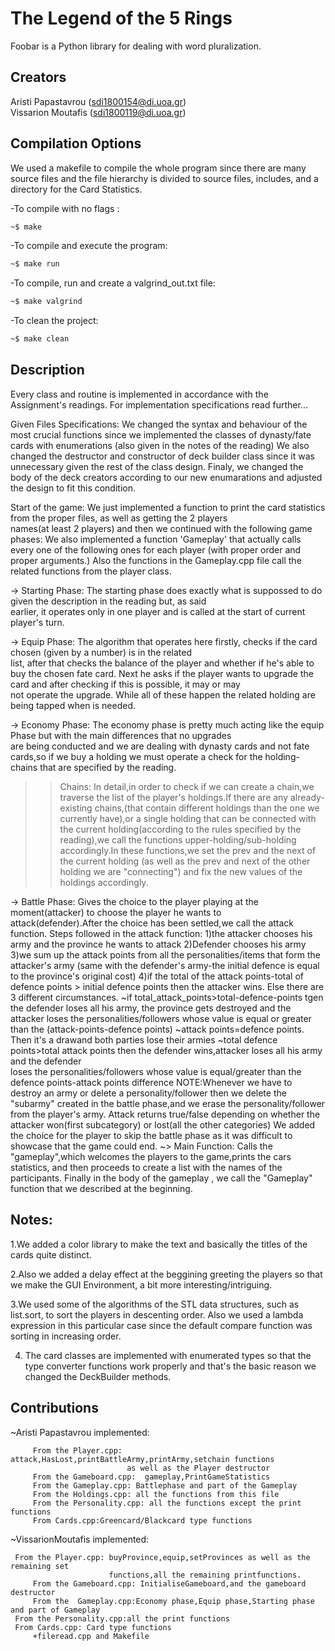 # The Legend of the 5 Rings

Foobar is a Python library for dealing with word pluralization.

## Creators

Aristi Papastavrou (sdi1800154@di.uoa.gr)       		 	   
Vissarion Moutafis (sdi1800119@di.uoa.gr)

## Compilation Options

We used a makefile to compile the whole program since there are many source files and the file hierarchy is divided to source files, includes, and a directory for the Card Statistics.

-To compile with no flags :
```bash
~$ make
```
-To compile and execute the program: 
```bash
~$ make run
```
-To compile, run and create a valgrind_out.txt file:
```bash
~$ make valgrind
```
-To clean the project:
```bash
~$ make clean
```
## Description

Every class and routine is implemented in accordance with the Assignment's readings.
For implementation specifications read further...

Given Files Specifications:
        We changed the syntax and behaviour of the most crucial functions since we implemented the classes of dynasty/fate cards with enumerations (also given in the notes of the reading)
        We also changed the destructor and constructor of deck builder class since it was unnecessary given the rest of the class design.
        Finaly, we changed the body of the deck creators according to our new enumarations and adjusted the design to fit this condition.

Start of the game:
        We just implemented a function to print the card statistics from the proper files, as well as getting the 2 players      
        names(at least 2 players) and then we continued with the following game phases:
        We also implemented a function 'Gameplay' that actually calls every one of the following ones for each player
        (with proper order and proper arguments.)
	      Also the functions in the Gameplay.cpp file call the related functions from the player class.

-> Starting Phase: 
                  The starting phase does exactly what is suppossed to do given the description in the reading but, as said             
                  earlier, it operates only in one player and is called at the start of current player's turn.
                  
-> Equip Phase: 
                The algorithm that operates here firstly, checks if the card chosen (given by a number) is in the related               
                list, after that checks the balance of the player and whether if he's able to buy the chosen fate card.
                Next he asks if the player wants to upgrade the card and after checking if this is possible, it may or may      
                not operate the upgrade. While all of these happen the related holding are being tapped when is needed.

-> Economy Phase: 
                 The economy phase is pretty much acting like the equip Phase but with the main differences that no upgrades    
                 are being conducted and we are dealing with dynasty cards and not fate cards,so if we buy a holding 
                 we must operate a check for the holding-chains that are specified by the reading.
   >>Chains: In detail,in order to check if we can create a chain,we traverse the list of the player's holdings.If there are any already-existing chains,(that contain different holdings than the one we currently have),or a single holding that can be connected with the current holding(according to the rules specified by the reading),we call the functions upper-holding/sub-holding accordingly.In these functions,we set the prev and the next of the current holding (as well as the prev and next of the other holding we are "connecting") and fix the new values of the holdings accordingly.

-> Battle Phase: 
               Gives the choice to the player playing at the moment(attacker) to choose the player he wants to   
               attack(defender).After the choice has been settled,we call the attack function.
             Steps followed in the attack function:
             1)the attacker chooses his army and the province he wants to attack
             2)Defender chooses his army
             3)we sum up the attack points from all the personalities/items that form the attacker's army
              (same with the defender's army-the initial defence is equal to the province's original cost)
             4)if the total of the attack points-total of defence points > initial defence points then the attacker wins.
               Else there are 3 different circumstances.
              ~if total_attack_points>total-defence-points tgen the defender loses all his army,
               the province gets destroyed and the attacker loses the personalities/followers whose value is equal 
               or greater than the (attack-points-defence points)
              ~attack points=defence points. Then it's a drawand both parties lose their armies
              ~total defence points>total attack points then the defender wins,attacker loses all his army and the defender           
              loses the personalities/followers whose value is equal/greater than the defence points-attack points difference
NOTE:Whenever we have to destroy an army or delete a personality/follower then we delete the "subarmy" created in the battle phase,and we erase the personality/follower from the player's army.
Attack returns true/false depending on whether the attacker won(first subcategory) or lost(all the other categories)                                             We added the choice for the player to skip the battle phase as it was difficult to showcase that the game could end.
~> Main Function: Calls the "gameplay",which welcomes the players to the game,prints the cars statistics, and then proceeds to create a list with the names of the participants. Finally in the body of the gameplay , we call the "Gameplay" function that we described at the beginning.                              

## Notes:

1.We added a color library to make the text and basically the titles of the cards quite distinct.

2.Also we added a delay effect at the beggining greeting the players so that we make the GUI Environment, a bit more interesting/intriguing.

3.We used some of the algorithms of the STL data structures, such as list.sort, to sort the players in descenting order.
Also we used a lambda expression in this particular case since the  default compare function was sorting in increasing order.

4. The card classes are implemented with enumerated types so that the type converter functions work properly and that's the basic reason we changed the DeckBuilder methods.

## Contributions
~Aristi Papastavrou implemented:

         From the Player.cpp:  attack,HasLost,printBattleArmy,printArmy,setchain functions
                              as well as the Player destructor
         From the Gameboard.cpp:  gameplay,PrintGameStatistics
         From the Gameplay.cpp: Battlephase and part of the Gameplay
         From the Holdings.cpp: all the functions from this file
         From the Personality.cpp: all the functions except the print functions
         From Cards.cpp:Greencard/Blackcard type functions
  
~VissarionMoutafis  implemented:
         
	 From the Player.cpp: buyProvince,equip,setProvinces as well as the remaining set
	                      functions,all the remaining printfunctions.
         From the Gameboard.cpp: InitialiseGameboard,and the gameboard destructor
         From the  Gameplay.cpp:Economy phase,Equip phase,Starting phase and part of Gameplay  
	 From the Personality.cpp:all the print functions
	 From Cards.cpp: Card type functions 
         +fileread.cpp and Makefile
